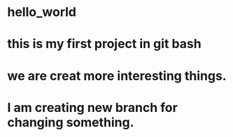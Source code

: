 # hello_world
# this is my first project in git  bash
# we are creat more interesting things.
# I am creating new branch for changing something.